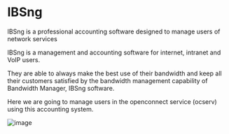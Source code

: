 # IBSng
IBSng is a professional accounting software designed to manage users of network services

IBSng is a management and accounting software for internet, intranet and VoIP users.

They are able to always make the best use of their bandwidth and keep all their customers satisfied by the bandwidth management capability of Bandwidth Manager, IBSng software.

Here we are going to manage users in the openconnect service (ocserv) using this accounting system.

![image](https://user-images.githubusercontent.com/39160983/214215848-b16c1399-7a4a-4197-9dfb-dd9167954dcd.png)


